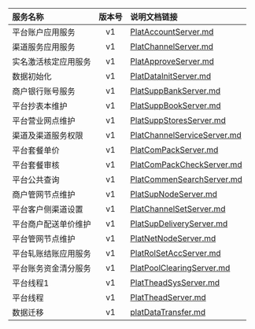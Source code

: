   
| 服务名称 | 版本号 | 说明文档链接 |  
| :----------------- | :-----: | :---------------- |  
| 平台账户应用服务 | v1 | [PlatAccountServer.md](https://github.com/Zhang-Monica/gitMd/blob/master/EpeisPlat/PlatAccountServer_README.md) |  
| 渠道服务应用服务 | v1 | [PlatChannelServer.md](https://github.com/Zhang-Monica/gitMd/blob/master/EpeisPlat/PlatChannelServer_README.md) |  
| 实名激活核定应用服务 | v1 | [PlatApproveServer.md](https://github.com/Zhang-Monica/gitMd/blob/master/EpeisPlat/PlatApproveServer_README.md) |  
| 数据初始化 | v1 | [PlatDataInitServer.md](https://github.com/Zhang-Monica/gitMd/blob/master/EpeisPlat/PlatDataInitServer_README.md) |  
| 商户银行账号服务 | v1 | [PlatSuppBankServer.md](https://github.com/Zhang-Monica/gitMd/blob/master/EpeisPlat/PlatSuppBankServer_README.md) |  
| 平台抄表本维护 | v1 | [PlatSuppBookServer.md](https://github.com/Zhang-Monica/gitMd/blob/master/EpeisPlat/PlatSuppBookServer_README.md) |  
| 平台营业网点维护 | v1 | [PlatSuppStoresServer.md](https://github.com/Zhang-Monica/gitMd/blob/master/EpeisPlat/PlatSuppStoresServer_README.md) |  
| 渠道及渠道服务权限 | v1 | [PlatChannelServiceServer.md](https://github.com/Zhang-Monica/gitMd/blob/master/EpeisPlat/PlatChannelServiceServer_README.md) |  
| 平台套餐单价 | v1 | [PlatComPackServer.md](https://github.com/Zhang-Monica/gitMd/blob/master/EpeisPlat/PlatComPackServer_README.md) |  
| 平台套餐审核 | v1 | [PlatComPackCheckServer.md](https://github.com/Zhang-Monica/gitMd/blob/master/EpeisPlat/PlatComPackCheckServer_README.md) |  
| 平台公共查询 | v1 | [PlatCommenSearchServer.md](https://github.com/Zhang-Monica/gitMd/blob/master/EpeisPlat/PlatCommenSearchServer_README.md) |  
| 商户管网节点维护 | v1 | [PlatSupNodeServer.md](https://github.com/Zhang-Monica/gitMd/blob/master/EpeisPlat/PlatSupNodeServer_README.md) |  
| 平台客户侧渠道设置 | v1 | [PlatChannelSetServer.md](https://github.com/Zhang-Monica/gitMd/blob/master/EpeisPlat/PlatChannelSetServer_README.md) |  
| 平台商户配送单价维护 | v1 | [PlatSupDeliveryServer.md](https://github.com/Zhang-Monica/gitMd/blob/master/EpeisPlat/PlatSupDeliveryServer_README.md) |  
| 平台管网节点维护 | v1 | [PlatNetNodeServer.md](https://github.com/Zhang-Monica/gitMd/blob/master/EpeisPlat/PlatNetNodeServer_README.md) |  
| 平台轧账结账应用服务 | v1 | [PlatRolSetAccServer.md](https://github.com/Zhang-Monica/gitMd/blob/master/EpeisPlat/PlatRolSetAccServer_README.md) |  
| 平台账务资金清分服务 | v1 | [PlatPoolClearingServer.md](https://github.com/Zhang-Monica/gitMd/blob/master/EpeisPlat/PlatPoolClearingServer_README.md) |  
| 平台线程1 | v1 | [PlatTheadSysServer.md](https://github.com/Zhang-Monica/gitMd/blob/master/EpeisPlat/PlatTheadSysServer_README.md) |  
| 平台线程 | v1 | [PlatTheadServer.md](https://github.com/Zhang-Monica/gitMd/blob/master/EpeisPlat/PlatTheadServer_README.md) |  
| 数据迁移 | v1 | [platDataTransfer.md](https://github.com/Zhang-Monica/gitMd/blob/master/EpeisPlat/platDataTransfer_README.md) |  
  
